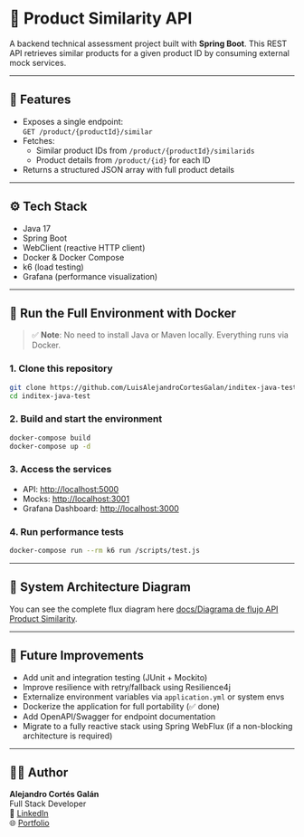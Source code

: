 # 🧠 Product Similarity API

A backend technical assessment project built with **Spring Boot**. This REST API retrieves similar products for a given product ID by consuming external mock services.

---

## 🚀 Features

- Exposes a single endpoint:  
  `GET /product/{productId}/similar`
- Fetches:
  - Similar product IDs from `/product/{productId}/similarids`
  - Product details from `/product/{id}` for each ID
- Returns a structured JSON array with full product details

---

## ⚙️ Tech Stack

- Java 17  
- Spring Boot  
- WebClient (reactive HTTP client)  
- Docker & Docker Compose  
- k6 (load testing)  
- Grafana (performance visualization)

---

## 🐳 Run the Full Environment with Docker

> ✅ **Note**: No need to install Java or Maven locally. Everything runs via Docker.

### 1. Clone this repository

```bash
git clone https://github.com/LuisAlejandroCortesGalan/inditex-java-test.git
cd inditex-java-test
```

### 2. Build and start the environment

```bash
docker-compose build
docker-compose up -d
```

### 3. Access the services

- API: [http://localhost:5000](http://localhost:5000)
- Mocks: [http://localhost:3001](http://localhost:3001)
- Grafana Dashboard: [http://localhost:3000](http://localhost:3000)

### 4. Run performance tests

```bash
docker-compose run --rm k6 run /scripts/test.js
```

---

## 🧭 System Architecture Diagram

You can see the complete flux diagram here [docs/Diagrama de flujo API Product Similarity](./docs/Diagrama%20de%20flujo%20API%20Product%20Similarity.png).

---

## 🚧 Future Improvements

- Add unit and integration testing (JUnit + Mockito)
- Improve resilience with retry/fallback using Resilience4j
- Externalize environment variables via `application.yml` or system envs
- Dockerize the application for full portability (✅ done)
- Add OpenAPI/Swagger for endpoint documentation
- Migrate to a fully reactive stack using Spring WebFlux (if a non-blocking architecture is required)

---

## 👨‍💻 Author

**Alejandro Cortés Galán**  
Full Stack Developer  
🔗 [LinkedIn](https://www.linkedin.com/)  
🌐 [Portfolio](https://miportafolio-alpha.vercel.app/)  
